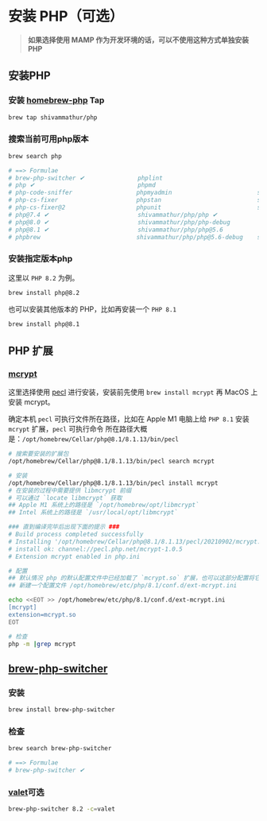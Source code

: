 # 安装 PHP（可选）

> **如果选择使用 MAMP 作为开发环境的话，可以不使用这种方式单独安装 PHP**

## 安装PHP

### 安装 [homebrew-php](https://github.com/shivammathur/homebrew-php) Tap

```bash
brew tap shivammathur/php
```

### 搜索当前可用php版本
```bash
brew search php

# ==> Formulae
# brew-php-switcher ✔               phplint                           shivammathur/php/php@7.0          shivammathur/php/php@7.4-debug
# php ✔                             phpmd                             shivammathur/php/php@7.0-debug    # shivammathur/php/php@8.0 ✔
# php-code-sniffer                  phpmyadmin                        shivammathur/php/php@7.1          shivammathur/php/php@8.0-debug
# php-cs-fixer                      phpstan                           shivammathur/php/php@7.1-debug    shivammathur/php/php@8.1 ✔
# php-cs-fixer@2                    phpunit                           shivammathur/php/php@7.2          shivammathur/php/php@8.1-debug
# php@7.4 ✔                         shivammathur/php/php ✔            shivammathur/php/php@7.2-debug    shivammathur/php/php@8.3
# php@8.0 ✔                         shivammathur/php/php-debug        shivammathur/php/php@7.3 ✔        shivammathur/php/php@8.3-debug
# php@8.1 ✔                         shivammathur/php/php@5.6          shivammathur/php/php@7.3-debug    pup
# phpbrew                           shivammathur/php/php@5.6-debug    shivammathur/php/php@7.4 ✔        pcp
```

### 安装指定版本php

这里以 `PHP 8.2` 为例。

```bash
brew install php@8.2
```

也可以安装其他版本的 PHP，比如再安装一个 `PHP 8.1`

```bash
brew install php@8.1
```

## PHP 扩展

### [mcrypt](https://pecl.php.net/package/mcrypt)

这里选择使用 [pecl](https://pecl.php.net) 进行安装，安装前先使用 `brew install mcrypt` 再 MacOS 上安装 mcrypt。

确定本机 `pecl` 可执行文件所在路径，比如在 Apple M1 电脑上给 `PHP 8.1` 安装 `mcrypt` 扩展，`pecl` 可执行命令 所在路径大概是：`/opt/homebrew/Cellar/php@8.1/8.1.13/bin/pecl`

```bash
# 搜索要安装的扩展包
/opt/homebrew/Cellar/php@8.1/8.1.13/bin/pecl search mcrypt

# 安装
/opt/homebrew/Cellar/php@8.1/8.1.13/bin/pecl install mcrypt
# 在安装的过程中需要提供 libmcrypt 前缀
# 可以通过 `locate libmcrypt` 获取
## Apple M1 系统上的路径是 `/opt/homebrew/opt/libmcrypt`
## Intel 系统上的路径是 `/usr/local/opt/libmcrypt`

### 直到编译完毕后出现下面的提示 ###
# Build process completed successfully
# Installing '/opt/homebrew/Cellar/php@8.1/8.1.13/pecl/20210902/mcrypt.so'
# install ok: channel://pecl.php.net/mcrypt-1.0.5
# Extension mcrypt enabled in php.ini

# 配置
## 默认情况 php 的默认配置文件中已经加载了 `mcrypt.so` 扩展，也可以这部分配置将它们放在 conf.d/ 目录下统一管理
## 新建一个配置文件 /opt/homebrew/etc/php/8.1/conf.d/ext-mcrypt.ini

echo <<EOT >> /opt/homebrew/etc/php/8.1/conf.d/ext-mcrypt.ini
[mcrypt]
extension=mcrypt.so
EOT

# 检查
php -m |grep mcrypt
```


## [brew-php-switcher](https://github.com/philcook/brew-php-switcher)

### 安装

```bash
brew install brew-php-switcher
```

### 检查
```bash
brew search brew-php-switcher

# ==> Formulae
# brew-php-switcher ✔
```

### [valet](https://laravel.com/docs/master/valet)可选

```bash
brew-php-switcher 8.2 -c=valet
```
